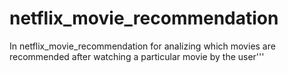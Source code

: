 # netflix_movie_recommendation
In netflix_movie_recommendation  for analizing which movies are recommended after watching a particular movie by the user'''
